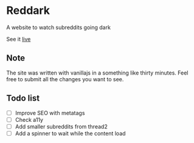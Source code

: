 # Reddark
A website to watch subreddits going dark

See it [live](https://reddark.netlify.app/)

## Note

The site was written with vanillajs in a something like thirty minutes. Feel free to submit all the changes you want to see.

## Todo list

- [ ] Improve SEO with metatags
- [ ] Check a11y
- [ ] Add smaller subreddits from thread2
- [ ] Add a spinner to wait while the content load
